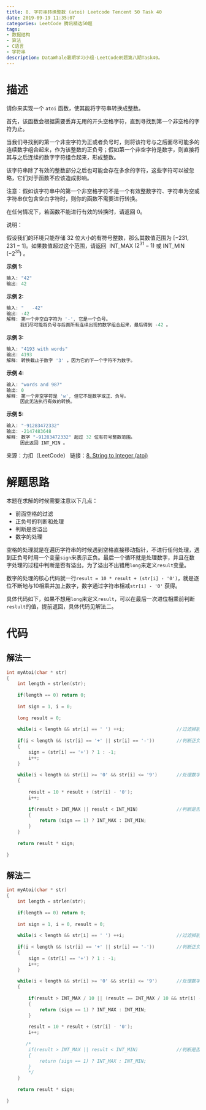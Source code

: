 ```yaml
---
title: 8. 字符串转换整数 (atoi) Leetcode Tencent 50 Task 40
date: 2019-09-19 11:35:07
categories: LeetCode 腾讯精选50题
tags:
- 数据结构
- 算法
- C语言
- 字符串
description: DataWhale暑期学习小组-LeetCode刷题第八期Task40。
---
```


# 描述

请你来实现一个 `atoi` 函数，使其能将字符串转换成整数。

首先，该函数会根据需要丢弃无用的开头空格字符，直到寻找到第一个非空格的字符为止。

当我们寻找到的第一个非空字符为正或者负号时，则将该符号与之后面尽可能多的连续数字组合起来，作为该整数的正负号；假如第一个非空字符是数字，则直接将其与之后连续的数字字符组合起来，形成整数。

该字符串除了有效的整数部分之后也可能会存在多余的字符，这些字符可以被忽略，它们对于函数不应该造成影响。

注意：假如该字符串中的第一个非空格字符不是一个有效整数字符、字符串为空或字符串仅包含空白字符时，则你的函数不需要进行转换。

在任何情况下，若函数不能进行有效的转换时，请返回 0。

说明：

假设我们的环境只能存储 32 位大小的有符号整数，那么其数值范围为 [−231,  231 − 1]。如果数值超过这个范围，请返回  INT_MAX $(2^{31} − 1)$ 或 INT_MIN $(−2^{31})$ 。

**示例 1:**

```c
输入: "42"
输出: 42
```

**示例 2:**

```c
输入: "   -42"
输出: -42
解释: 第一个非空白字符为 '-', 它是一个负号。
     我们尽可能将负号与后面所有连续出现的数字组合起来，最后得到 -42 。
```

**示例 3:**

```c
输入: "4193 with words"
输出: 4193
解释: 转换截止于数字 '3' ，因为它的下一个字符不为数字。
```

**示例 4:**

```c
输入: "words and 987"
输出: 0
解释: 第一个非空字符是 'w', 但它不是数字或正、负号。
     因此无法执行有效的转换。
```

**示例 5:**

```c
输入: "-91283472332"
输出: -2147483648
解释: 数字 "-91283472332" 超过 32 位有符号整数范围。 
     因此返回 INT_MIN 。
```

来源：力扣（LeetCode）
链接：[8. String to Integer (atoi)](https://leetcode-cn.com/problems/string-to-integer-atoi)

# 解题思路

本题在求解的时候需要注意以下几点：

- 前面空格的过滤
- 正负号的判断和处理
- 判断是否溢出
- 数字的处理

空格的处理就是在遍历字符串的时候遇到空格直接移动指针，不进行任何处理，遇到正负号时用一个变量`sign`来表示正负。最后一个循环就是处理数字，并且在数字处理的过程中判断是否有溢出，为了溢出不出错用`long`来定义`result`变量。

数字的处理的核心代码就一行`result = 10 * result + (str[i] - '0')`，就是逐位不断地与10相乘并加上数字，数字通过字符串相减`str[i] - '0'` 获得。

具体代码如下，如果不想用`long`来定义`result`，可以在最后一次进位相乘前判断`reslult`的值，提前返回，具体代码见解法二。

# 代码

## 解法一

```c
int myAtoi(char * str)
{
    int length = strlen(str);
    
    if(length == 0) return 0;
    
    int sign = 1, i = 0;
    
    long result = 0;
    
    while(i < length && str[i] == ' ') ++i;                   //过滤掉前面的空字符
    
    if(i < length && (str[i] == '+' || str[i] == '-'))        //判断正负号
    {
        sign = (str[i] == '+') ? 1 : -1;
        i++;
    }
    
    while(i < length && str[i] >= '0' && str[i] <= '9')       //处理数字
    {
              
        result = 10 * result + (str[i] - '0');
        i++;
        
        if(result > INT_MAX || result < INT_MIN)              //判断是否溢出，为了避免溢出，用long来定义result
        {
            return (sign == 1) ? INT_MAX : INT_MIN;
        }
    }
    
    return result * sign;
    
}


```

## 解法二

```c
int myAtoi(char * str)
{
    int length = strlen(str);
    
    if(length == 0) return 0;
    
    int sign = 1, i = 0, result = 0;
    
    while(i < length && str[i] == ' ') ++i;                   //过滤掉前面的空字符
    
    if(i < length && (str[i] == '+' || str[i] == '-'))        //判断正负号
    {
        sign = (str[i] == '+') ? 1 : -1;
        i++;
    }
    
    while(i < length && str[i] >= '0' && str[i] <= '9')       //处理数字
    {
        
        if(result > INT_MAX / 10 || (result == INT_MAX / 10 && str[i] - '0' > 7))
        {
            return (sign == 1) ? INT_MAX : INT_MIN;
        }
        
        result = 10 * result + (str[i] - '0');
        i++;
       
       /*
        if(result > INT_MAX || result < INT_MIN)              //判断是否溢出，为了避免溢出，用long来定义result
        {
            return (sign == 1) ? INT_MAX : INT_MIN;
        }
        */
    }
    
    return result * sign;
    
}


```
